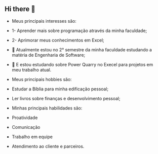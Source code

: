 ## Hi there 👋

-  Meus principais interesses são:
- 1- Aprender mais sobre programação através da minha faculdade;
- 2- Aprimorar meus conhecimentos em Excel;
  
- 🌱 Atualmente estou no 2° semestre da minha faculdade estudando a matéria de Engenharia de Software;
- 🌱 E estou estudando sobre Power Quarry no Execel para projetos em meu trabalho atual.
  
- Meus principais hobbies são:
- Estudar a Bíblia para minha edificação pessoal;
- Ler livros sobre finanças e desenvolvimento pessoal;

- Minhas principais habilidades são:
- Proatividade
- Comunicação
- Trabalho em equipe
- Atendimento ao cliente e parceiros.
